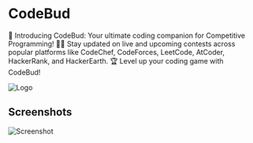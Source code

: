 # CodeBud

🌟 Introducing CodeBud: Your ultimate coding companion for Competitive Programming! 👨‍💻 Stay updated on live and upcoming contests across popular platforms like CodeChef, CodeForces, LeetCode, AtCoder, HackerRank, and  HackerEarth. 🏆 Level up your coding game with CodeBud!


![Logo](https://github.com/Ishita1604/CodeBud/assets/112006649/36686344-f7a3-4ebe-9a79-cd4d46333a66)

## Screenshots

![Screenshot](https://github.com/Ishita1604/CodeBud/assets/112006649/bd079151-a73d-424c-b227-63079dc4863c)